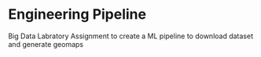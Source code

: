 # Engineering Pipeline
Big Data Labratory Assignment to create a ML pipeline to download dataset and generate geomaps 
